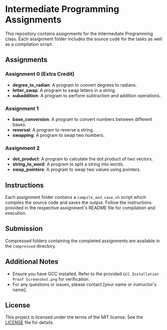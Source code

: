 # Intermediate Programming Assignments

This repository contains assignments for the Intermediate Programming class. Each assignment folder includes the source code for the tasks as well as a compilation script.

## Assignments

### Assignment 0 (Extra Credit)
- **degree_to_radian**: A program to convert degrees to radians.
- **letter_swap**: A program to swap letters in a string.
- **subaddition**: A program to perform subtraction and addition operations.

### Assignment 1
- **base_conversion**: A program to convert numbers between different bases.
- **reversal**: A program to reverse a string.
- **swapping**: A program to swap two numbers.

### Assignment 2
- **dot_product**: A program to calculate the dot product of two vectors.
- **string_to_word**: A program to split a string into words.
- **swap_pointers**: A program to swap two values using pointers.

## Instructions

Each assignment folder contains a `compile_and_save.sh` script which compiles the source code and saves the output. Follow the instructions provided in the respective assignment's README file for compilation and execution.

## Submission

Compressed folders containing the completed assignments are available in the `Compressed` directory.

## Additional Notes

- Ensure you have GCC installed. Refer to the provided `GCC Installation Proof Screenshot.png` for verification.
- For any questions or issues, please contact [your name or instructor's name].

## License

This project is licensed under the terms of the MIT license. See the [LICENSE](LICENSE) file for details.
